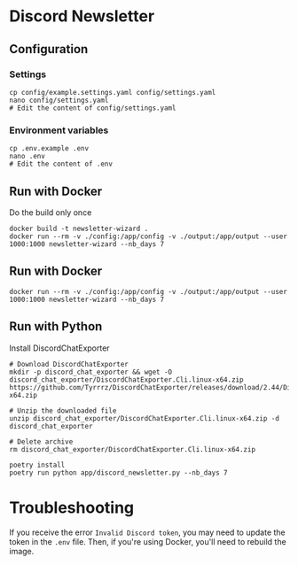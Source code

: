 # Discord Newsletter

## Configuration

### Settings
```shell
cp config/example.settings.yaml config/settings.yaml
nano config/settings.yaml
# Edit the content of config/settings.yaml
```

### Environment variables
```shell
cp .env.example .env
nano .env
# Edit the content of .env
```

## Run with Docker

Do the build only once
```shell
docker build -t newsletter-wizard .
docker run --rm -v ./config:/app/config -v ./output:/app/output --user 1000:1000 newsletter-wizard --nb_days 7
```

## Run with Docker
    
```shell
docker run --rm -v ./config:/app/config -v ./output:/app/output --user 1000:1000 newsletter-wizard --nb_days 7
```

## Run with Python

Install DiscordChatExporter
```shell
# Download DiscordChatExporter
mkdir -p discord_chat_exporter && wget -O discord_chat_exporter/DiscordChatExporter.Cli.linux-x64.zip https://github.com/Tyrrrz/DiscordChatExporter/releases/download/2.44/DiscordChatExporter.Cli.linux-x64.zip

# Unzip the downloaded file
unzip discord_chat_exporter/DiscordChatExporter.Cli.linux-x64.zip -d discord_chat_exporter

# Delete archive
rm discord_chat_exporter/DiscordChatExporter.Cli.linux-x64.zip
```

```shell
poetry install
poetry run python app/discord_newsletter.py --nb_days 7
```

# Troubleshooting

If you receive the error `Invalid Discord token`, you may need to update the token in the `.env` file.
Then, if you're using Docker, you'll need to rebuild the image.